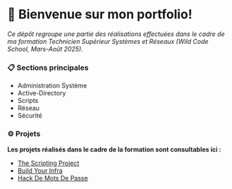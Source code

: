 # 📢 Bienvenue sur mon portfolio!


*Ce dépôt regroupe une partie des réalisations effectuées dans le cadre de ma formation Technicien Supérieur Systèmes et Réseaux (Wild Code School, Mars-Août 2025).*

### 📋 Sections principales

- Administration Système
- Active-Directory
- Scripts
- Réseau
- Sécurité 

###  ⚙️ Projets

__Les projets réalisés dans le cadre de la formation sont consultables ici :__

- [The Scripting Project](https://github.com/infraBootGB/The_Scripting_Project_projet_2_wcs)
- [Build Your Infra](https://github.com/infraBootGB/Build_Your_Infra_Projet_3_wcs)
- [Hack De Mots De Passe](https://github.com/infraBootGB/Hack_De_Mots_De_Passe_Projet_1_wcs)


